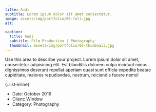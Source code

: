 ```yaml
---
title: Audi
subtitle: Lorem ipsum dolor sit amet consectetur.
image: assets/img/portfolio/06-full.jpg
alt: 

caption:
  title: Audi
  subtitle: Film Production | Photography
  thumbnail: assets/img/portfolio/06-thumbnail.jpg
---
```

Use this area to describe your project. Lorem ipsum dolor sit amet, consectetur adipisicing elit. Est blanditiis dolorem culpa incidunt minus dignissimos deserunt repellat aperiam quasi sunt officia expedita beatae cupiditate, maiores repudiandae, nostrum, reiciendis facere nemo!

{:.list-inline}
- Date: October 2019
- Client: Window
- Category: Photography

